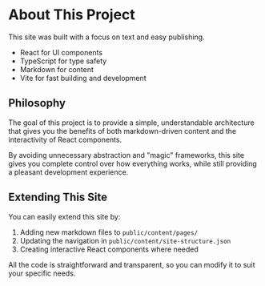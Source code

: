 # About This Project

This site was built with a focus on text and easy publishing.

- React for UI components
- TypeScript for type safety
- Markdown for content
- Vite for fast building and development

## Philosophy

The goal of this project is to provide a simple, understandable architecture that gives you the benefits of both markdown-driven content and the interactivity of React components.

By avoiding unnecessary abstraction and "magic" frameworks, this site gives you complete control over how everything works, while still providing a pleasant development experience.

## Extending This Site

You can easily extend this site by:

1. Adding new markdown files to `public/content/pages/`
2. Updating the navigation in `public/content/site-structure.json`
3. Creating interactive React components where needed

All the code is straightforward and transparent, so you can modify it to suit your specific needs.
